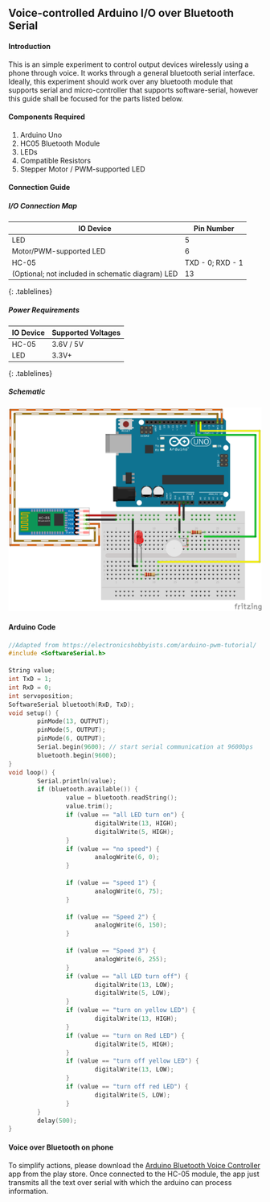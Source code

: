 ## Voice-controlled Arduino I/O over Bluetooth Serial

#### Introduction
This is an simple experiment to control output devices wirelessly using a phone through voice. It works through a general bluetooth serial interface. Ideally, this experiment should work over any bluetooth module that supports serial and micro-controller that supports software-serial, however this guide shall be focused for the parts listed below.

#### Components Required
1. Arduino Uno
2. HC05 Bluetooth Module
3. LEDs
4. Compatible Resistors
5. Stepper Motor / PWM-supported LED

#### Connection Guide
<style>
.tablelines table, .tablelines td, .tablelines th {
        border: 1px solid black;
        }
</style>
##### I/O Connection Map
| IO Device                                             | Pin Number           |
|-------------------------------------------------------|----------------------| 
| LED                                                   | 5                    |
| Motor/PWM-supported LED                               | 6                    |
| HC-05                                                 | TXD - 0; RXD - 1     |
| (Optional; not included in schematic diagram) LED     | 13                   |
{: .tablelines}

##### Power Requirements
| IO Device        | Supported Voltages          |
| -----------------|-----------------------------| 
| HC-05            | 3.6V / 5V                   |
| LED	           | 3.3V+                       |
{: .tablelines}

##### Schematic
![Image](IOTBT_SCH.png)

#### Arduino Code
```c
//Adapted from https://electronicshobbyists.com/arduino-pwm-tutorial/
#include <SoftwareSerial.h>

String value;
int TxD = 1;
int RxD = 0;
int servoposition;
SoftwareSerial bluetooth(RxD, TxD);
void setup() {
        pinMode(13, OUTPUT);
        pinMode(5, OUTPUT);
        pinMode(6, OUTPUT);
        Serial.begin(9600); // start serial communication at 9600bps
        bluetooth.begin(9600);
}
void loop() {
        Serial.println(value);
        if (bluetooth.available()) {
                value = bluetooth.readString();
                value.trim();
                if (value == "all LED turn on") {
                        digitalWrite(13, HIGH);
                        digitalWrite(5, HIGH);
                }
                if (value == "no speed") {
                        analogWrite(6, 0);
                }

                if (value == "speed 1") {
                        analogWrite(6, 75);
                }

                if (value == "Speed 2") {
                        analogWrite(6, 150);
                }

                if (value == "Speed 3") {
                        analogWrite(6, 255);
                }
                if (value == "all LED turn off") {
                        digitalWrite(13, LOW);
                        digitalWrite(5, LOW);
                }
                if (value == "turn on yellow LED") {
                        digitalWrite(13, HIGH);
                }
                if (value == "turn on Red LED") {
                        digitalWrite(5, HIGH);
                }
                if (value == "turn off yellow LED") {
                        digitalWrite(13, LOW);
                }
                if (value == "turn off red LED") {
                        digitalWrite(5, LOW);
                }
        }
        delay(500);
}

```

#### Voice over Bluetooth on phone

To simplify actions, please download the [Arduino Bluetooth Voice Controller](https://play.google.com/store/apps/details?id=appinventor.ai_nitinpandit_00.Arduino_bluetooth_voice_controller&hl=en_IN) app from the play store. Once connected to the HC-05 module, the app just transmits all the text over serial with which the arduino can process information.


